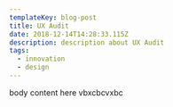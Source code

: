 ```yaml
---
templateKey: blog-post
title: UX Audit
date: 2018-12-14T14:28:33.115Z
description: description about UX Audit
tags:
  - innovation
  - design
---
```

body content here vbxcbcvxbc
